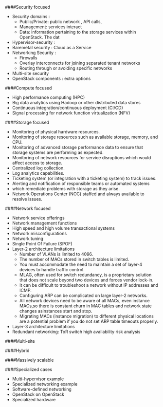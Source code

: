 ####Security focused

- Security domains : 
	- 	Public/Private: public network , API calls, 
	- 	Management:  services interact
	- 	Data:  information pertaining to the storage services within OpenStack. The dat   
- Hypervisor-security :  
- Baremetal security : Cloud as a Service  
- Networking Security :  
	- 	Firewalls
	- 	Overlay interconnects for joining separated tenant networks
	- 	Routing through or avoiding specific networks
- Multi-site security   
- OpenStack components :  extra options 

####Compute focused   
	
- High performance computing (HPC)
- Big data analytics using Hadoop or other distributed data stores
- Continuous integration/continuous deployment (CI/CD)
- Signal processing for network function virtualization (NFV)  

####Storage focused 

- Monitoring of physical hardware resources.  
- Monitoring of storage resources such as available storage, memory, and CPU.
- Monitoring of advanced storage performance data to ensure that storage systems are performing as expected.
- Monitoring of network resources for service disruptions which would affect access to storage.
- Centralized log collection.
- Log analytics capabilities.
- Ticketing system (or integration with a ticketing system) to track issues.
- Alerting and notification of responsible teams or automated systems
- which remediate problems with storage as they arise.
- Network Operations Center (NOC) staffed and always available to resolve issues.

####Network focused 
- Network service offerings
- Network management functions
- High speed and high volume transactional systems
- Network misconfigurations 	
- Network tuning  
- Single Point Of Failure (SPOF)  
- Layer-2 architecture limitations   
	- Number of VLANs is limited to 4096.
	- The number of MACs stored in switch tables is limited.  
	- You must accommodate the need to maintain a set of layer-4 devices to handle traffic control.  
	- MLAG, often used for switch redundancy, is a proprietary solution that does not scale beyond two devices and forces vendor lock-in.  
	- It can be difficult to troubleshoot a network without IP addresses and ICMP.  
	- Configuring ARP can be complicated on large layer-2 networks.  
	- All network devices need to be aware of all MACs, even instance MACs,so there is constant churn in MAC tables and network state changes asinstances start and stop.  
	- Migrating MACs (instance migration) to different physical locations are a potential problem if you do not set ARP table timeouts properly.    
- Layer-3 architecture limitations
- Redundant networking: ToR switch high availability risk analysis


####Multi-site

####Hybrid

####Massively scalable

####Specialized cases 
   
- Multi-hypervisor example  
- Specialized networking example  
- Software-defined networking   
- OpenStack on OpenStack  
- Specialized hardware   
